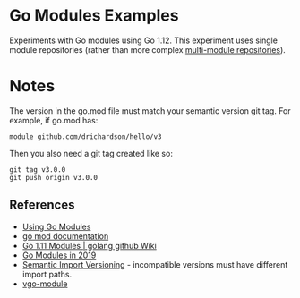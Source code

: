 # Go Modules Examples

Experiments with Go modules using Go 1.12. This experiment
uses single module repositories (rather than more complex
[multi-module repositories](https://github.com/golang/go/wiki/Modules#what-are-multi-module-repositories)).

# Notes
The version in the go.mod file must match your semantic version git tag. For example, if go.mod has:

    module github.com/drichardson/hello/v3

Then you also need a git tag created like so:

    git tag v3.0.0
    git push origin v3.0.0

## References

- [Using Go Modules](https://blog.golang.org/using-go-modules)
- [go mod documentation](https://golang.org/cmd/go/#hdr-Module_maintenance)
- [Go 1.11 Modules | golang github Wiki](https://github.com/golang/go/wiki/Modules)
- [Go Modules in 2019](https://blog.golang.org/modules2019)
- [Semantic Import Versioning](https://research.swtch.com/vgo-import) - incompatible versions must have different import paths.
- [vgo-module](https://research.swtch.com/vgo-module)
